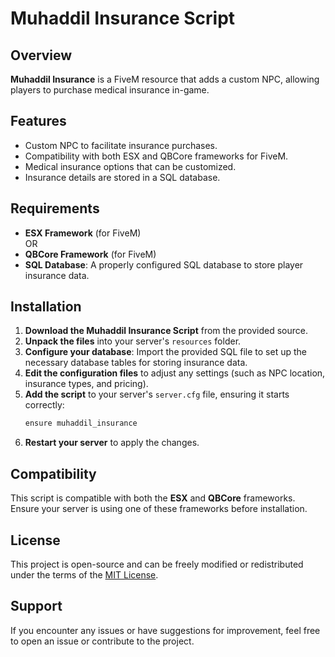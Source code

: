 # Muhaddil Insurance Script

## Overview

**Muhaddil Insurance** is a FiveM resource that adds a custom NPC, allowing players to purchase medical insurance in-game.

## Features

- Custom NPC to facilitate insurance purchases.
- Compatibility with both ESX and QBCore frameworks for FiveM.
- Medical insurance options that can be customized.
- Insurance details are stored in a SQL database.

## Requirements

- **ESX Framework** (for FiveM)  
  OR  
- **QBCore Framework** (for FiveM)
- **SQL Database**: A properly configured SQL database to store player insurance data.

## Installation

1. **Download the Muhaddil Insurance Script** from the provided source.
2. **Unpack the files** into your server's `resources` folder.
3. **Configure your database**: Import the provided SQL file to set up the necessary database tables for storing insurance data.
4. **Edit the configuration files** to adjust any settings (such as NPC location, insurance types, and pricing).
5. **Add the script** to your server's `server.cfg` file, ensuring it starts correctly:
   ```bash
   ensure muhaddil_insurance
   ```
6. **Restart your server** to apply the changes.

## Compatibility

This script is compatible with both the **ESX** and **QBCore** frameworks. Ensure your server is using one of these frameworks before installation.

## License

This project is open-source and can be freely modified or redistributed under the terms of the [MIT License](LICENSE).

## Support

If you encounter any issues or have suggestions for improvement, feel free to open an issue or contribute to the project.